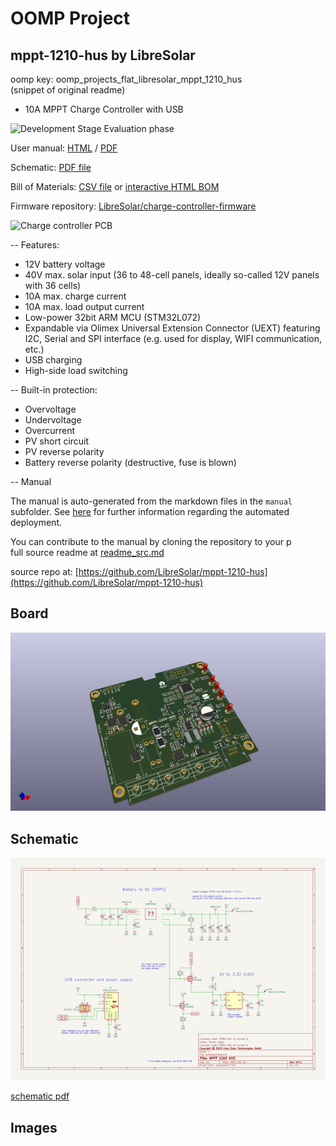 # OOMP Project  
## mppt-1210-hus  by LibreSolar  
  
oomp key: oomp_projects_flat_libresolar_mppt_1210_hus  
(snippet of original readme)  
  
- 10A MPPT Charge Controller with USB  
  
![Development Stage](https://img.shields.io/badge/development%20stage-eval-yellow.svg) Evaluation phase  
  
User manual: [HTML](https://libre.solar/mppt-1210-hus/) / [PDF](https://libre.solar/mppt-1210-hus/manual.pdf)  
  
Schematic: [PDF file](build/mppt-1210-hus_schematic.pdf)  
  
Bill of Materials: [CSV file](build/mppt-1210-hus_bom.csv) or [interactive HTML BOM](https://libre.solar/mppt-1210-hus/mppt-1210-hus_ibom.html)  
  
Firmware repository: [LibreSolar/charge-controller-firmware](https://github.com/LibreSolar/charge-controller-firmware)  
  
![Charge controller PCB](build/mppt-1210-hus_board.jpg)  
  
-- Features:  
  
- 12V battery voltage  
- 40V max. solar input (36 to 48-cell panels, ideally so-called 12V panels with 36 cells)  
- 10A max. charge current  
- 10A max. load output current  
- Low-power 32bit ARM MCU (STM32L072)  
- Expandable via Olimex Universal Extension Connector (UEXT) featuring  
   I2C, Serial and SPI interface (e.g. used for display, WIFI communication, etc.)  
- USB charging  
- High-side load switching  
  
-- Built-in protection:  
  
- Overvoltage  
- Undervoltage  
- Overcurrent  
- PV short circuit  
- PV reverse polarity  
- Battery reverse polarity (destructive, fuse is blown)  
  
-- Manual  
  
The manual is auto-generated from the markdown files in the `manual` subfolder. See [here](https://github.com/LibreSolar/md-manual-template) for further information regarding the automated deployment.  
  
You can contribute to the manual by cloning the repository to your p  
  full source readme at [readme_src.md](readme_src.md)  
  
source repo at: [https://github.com/LibreSolar/mppt-1210-hus](https://github.com/LibreSolar/mppt-1210-hus)  
## Board  
  
[![working_3d.png](working_3d_600.png)](working_3d.png)  
## Schematic  
  
[![working_schematic.png](working_schematic_600.png)](working_schematic.png)  
  
[schematic pdf](working_schematic.pdf)  
## Images  
